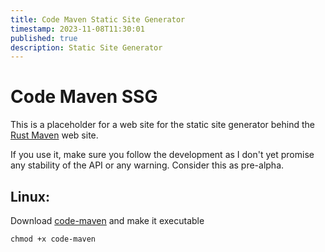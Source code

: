 ```yaml
---
title: Code Maven Static Site Generator
timestamp: 2023-11-08T11:30:01
published: true
description: Static Site Generator
---
```


# Code Maven SSG

This is a placeholder for a web site for the static site generator behind the [Rust Maven](https://rust.code-maven.com/) web site.

If you use it, make sure you follow the development as I don't yet promise any stability of the API or any warning.
Consider this as pre-alpha.

## Linux:

Download [code-maven](/code-maven) and make it executable

```
chmod +x code-maven
```

